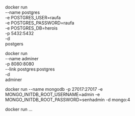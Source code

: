 docker run \
  --name postgres \
    -e POSTGRES_USER=raufa \
    -e POSTGRES_PASSWORD=raufa \
    -e POSTGRES_DB=herois \
    -p 5432:5432 \
    -d \
    postgers

docker run \
  --name adminer \
  -p 8080:8080 \
  --link postgres:postgres \
  -d \
  adminer


docker run --name mongodb -p 27017:27017 -e MONGO_INITDB_ROOT_USERNAME=admin -e MONGO_INITDB_ROOT_PASSWORD=senhadmin -d mongo:4

docker run ...